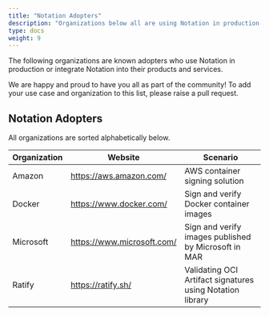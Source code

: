 ```yaml
---
title: "Notation Adopters"
description: "Organizations below all are using Notation in production."
type: docs
weight: 9
---
```


The following organizations are known adopters who use Notation in production or integrate Notation into their products and services.

We are happy and proud to have you all as part of the community! To add your use case and organization to this list, please raise a pull request.

## Notation Adopters

All organizations are sorted alphabetically below.

| Organization | Website | Scenario | 
| --- | --- | --- | 
| Amazon | https://aws.amazon.com/ | AWS container signing solution |
| Docker | https://www.docker.com/ | Sign and verify Docker container images |
| Microsoft | https://www.microsoft.com/ | Sign and verify images published by Microsoft in MAR |
| Ratify |  https://ratify.sh/ | Validating OCI Artifact signatures using Notation library |